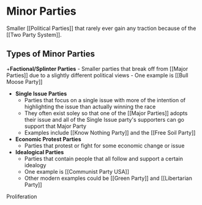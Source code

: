 # Minor Parties
Smaller [[Political Parties]] that rarely ever gain any traction because of the [[Two Party System]].

**Types of Minor Parties**
---
+**Factional/Splinter Parties**
	- Smaller parties that break off from [[Major Parties]] due to a slightly different political views 
	- One example is [[Bull Moose Party]]
+ **Single Issue Parties**
	- Parties that focus on a single issue with more of the intention of highlighting the issue than actually winning the race
	- They often exist soley so that one of the [[Major Parties]] adopts their issue and all of the Single Issue party's supporters can go support that Major Party
	- Examples include [[Know Nothing Party]] and the [[Free Soil Party]]
+ **Economic Protest Parties**
	- Parties that protest or fight for some economic change or issue
+ **Idealogical Parties**
	- Parties that contain people that all follow and support a certain idealogy
	- One example is [[Communist Party USA]]
	- Other modern examples could be [[Green Party]] and [[Libertarian Party]]

Proliferation